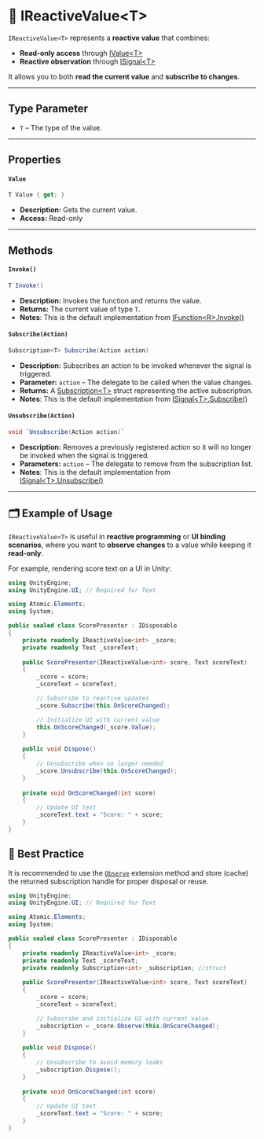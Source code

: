 # 🧩 IReactiveValue&lt;T&gt;

`IReactiveValue<T>` represents a **reactive value** that combines:

- **Read-only access** through [IValue&lt;T&gt;](IValue.md)
- **Reactive observation** through [ISignal&lt;T&gt;](../Signals/ISignal.md)

It allows you to both **read the current value** and **subscribe to changes**.

---

## Type Parameter

- `T` – The type of the value.

---

## Properties
#### `Value`

```csharp
T Value { get; }
```
- **Description:** Gets the current value.
- **Access:** Read-only

---

## Methods

#### `Invoke()`
```csharp
T Invoke()
```
- **Description:** Invokes the function and returns the value.
- **Returns:** The current value of type `T`.
- **Notes**: This is the default implementation from [IFunction&lt;R&gt;.Invoke()](../Functions/IFunction.md#invoke)

#### `Subscribe(Action)`
```csharp
Subscription<T> Subscribe(Action action)  
```
- **Description:** Subscribes an action to be invoked whenever the signal is triggered.
- **Parameter:** `action` – The delegate to be called when the value changes.
- **Returns:** A [Subscription&lt;T&gt;](../Signals/Subscription.md#subscriptiont) struct representing the active subscription.
- **Notes**: This is the default implementation from [ISignal&lt;T&gt;.Subscribe()](../Signals/ISignal.md#subscribetactiont)

#### `Unsubscribe(Action)`
```csharp
void `Unsubscribe(Action action)`  
```
- **Description:** Removes a previously registered action so it will no longer be invoked when the signal is triggered.
- **Parameters:** `action` – The delegate to remove from the subscription list.
- **Notes**: This is the default implementation from [ISignal&lt;T&gt;.Unsubscribe()](../Signals/ISignal.md#unsubscribetactiont)

---

## 🗂 Example of Usage
`IReactiveValue<T>` is useful in **reactive programming** or **UI binding scenarios**, where you want to **observe changes** to a value while keeping it **read-only**.

For example, rendering score text on a UI in Unity:
```csharp
using UnityEngine;
using UnityEngine.UI; // Required for Text

using Atomic.Elements;
using System;

public sealed class ScorePresenter : IDisposable
{
    private readonly IReactiveValue<int> _score;
    private readonly Text _scoreText;
    
    public ScorePresenter(IReactiveValue<int> score, Text scoreText)
    {
        _score = score;
        _scoreText = scoreText;

        // Subscribe to reactive updates
        _score.Subscribe(this.OnScoreChanged);

        // Initialize UI with current value
        this.OnScoreChanged(_score.Value);
    }
    
    public void Dispose()
    {
        // Unsubscribe when no longer needed
        _score.Unsubscribe(this.OnScoreChanged);
    }
    
    private void OnScoreChanged(int score)
    {
        // Update UI text
        _scoreText.text = "Score: " + score;
    }
}
```

## 📌 Best Practice
It is recommended to use the [`Observe`](Extensions.md/#observe) extension method and store (cache) the returned subscription handle for proper disposal or reuse.
```csharp
using UnityEngine;
using UnityEngine.UI; // Required for Text

using Atomic.Elements;
using System;

public sealed class ScorePresenter : IDisposable
{
    private readonly IReactiveValue<int> _score;
    private readonly Text _scoreText;
    private readonly Subscription<int> _subscription; //struct
    
    public ScorePresenter(IReactiveValue<int> score, Text scoreText)
    {
        _score = score;
        _scoreText = scoreText;

        // Subscribe and initialize UI with current value
        _subscription = _score.Observe(this.OnScoreChanged);
    }
    
    public void Dispose()
    {
        // Unsubscribe to avoid memory leaks
        _subscription.Dispose();
    }
    
    private void OnScoreChanged(int score)
    {
        // Update UI text
        _scoreText.text = "Score: " + score;
    }
}
```